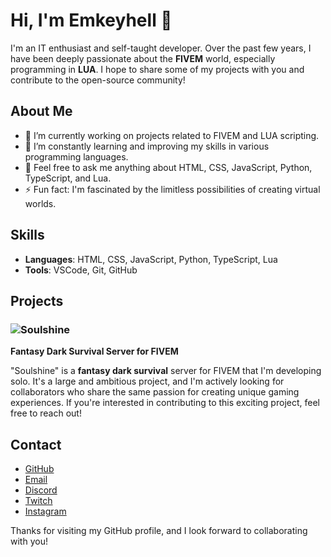 # Hi, I'm Emkeyhell 👋

I'm an IT enthusiast and self-taught developer. Over the past few years, I have been deeply passionate about the **FIVEM** world, especially programming in **LUA**. I hope to share some of my projects with you and contribute to the open-source community!

## About Me
- 🔭 I’m currently working on projects related to FIVEM and LUA scripting.
- 🌱 I’m constantly learning and improving my skills in various programming languages.
- 💬 Feel free to ask me anything about HTML, CSS, JavaScript, Python, TypeScript, and Lua.
- ⚡ Fun fact: I'm fascinated by the limitless possibilities of creating virtual worlds.

## Skills
- **Languages**: HTML, CSS, JavaScript, Python, TypeScript, Lua
- **Tools**: VSCode, Git, GitHub

## Projects

### ![Soulshine](https://r2.fivemanage.com/pub/phh1na1hqpyn.png)
**Fantasy Dark Survival Server for FIVEM**

"Soulshine" is a **fantasy dark survival** server for FIVEM that I'm developing solo. It's a large and ambitious project, and I'm actively looking for collaborators who share the same passion for creating unique gaming experiences. If you're interested in contributing to this exciting project, feel free to reach out!

## Contact
- [GitHub](https://github.com/emkeyhell)
- [Email](mailto:emkeyhell@gmail.com)
- [Discord](https://discord.gg/jjsQU2bFBP)
- [Twitch](https://www.twitch.tv/emkeyhell)
- [Instagram](https://www.instagram.com/emkeyhell)

Thanks for visiting my GitHub profile, and I look forward to collaborating with you!

